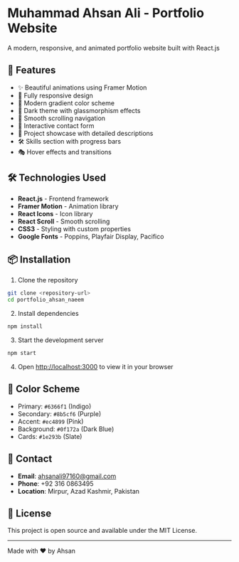 # Muhammad Ahsan Ali - Portfolio Website

A modern, responsive, and animated portfolio website built with React.js

## 🚀 Features

- ✨ Beautiful animations using Framer Motion
- 📱 Fully responsive design
- 🎨 Modern gradient color scheme
- 🌙 Dark theme with glassmorphism effects
- 💫 Smooth scrolling navigation
- 📧 Interactive contact form
- 🎯 Project showcase with detailed descriptions
- 🛠️ Skills section with progress bars
- 🎭 Hover effects and transitions

## 🛠️ Technologies Used

- **React.js** - Frontend framework
- **Framer Motion** - Animation library
- **React Icons** - Icon library
- **React Scroll** - Smooth scrolling
- **CSS3** - Styling with custom properties
- **Google Fonts** - Poppins, Playfair Display, Pacifico

## 📦 Installation

1. Clone the repository
```bash
git clone <repository-url>
cd portfolio_ahsan_naeem
```

2. Install dependencies
```bash
npm install
```

3. Start the development server
```bash
npm start
```

4. Open [http://localhost:3000](http://localhost:3000) to view it in your browser

## 🎨 Color Scheme

- Primary: `#6366f1` (Indigo)
- Secondary: `#8b5cf6` (Purple)
- Accent: `#ec4899` (Pink)
- Background: `#0f172a` (Dark Blue)
- Cards: `#1e293b` (Slate)

## 📧 Contact

- **Email**: ahsanali97160@gmail.com
- **Phone**: +92 316 0863495
- **Location**: Mirpur, Azad Kashmir, Pakistan

## 📄 License

This project is open source and available under the MIT License.

---

Made with ❤️ by Ahsan
